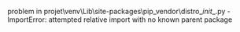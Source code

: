 problem in projet\venv\Lib\site-packages\pip\_vendor\distro\__init__.py - ImportError: attempted relative import with no known parent package
